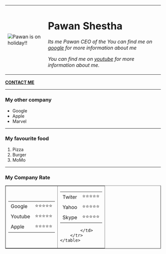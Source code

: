 
<html lang="en">
<head>
    <meta charset="UTF-8">
    <meta http-equiv="X-UA-Compatible" content="IE=edge">
    <meta name="viewport" content="width=device-width, initial-scale=1.0">
    <title>pawan</title>
</head>
<body>
    <table cellspacing="20">
        <tr>
            <td><img src="smile" alt="Pawan is on holiday!!"></td>
            <td><h1>Pawan Shestha</h1> 
                <p><i>Its me Pawan CEO of the You can find me on <a href="https://www.google.com" target="_blank">google</a> for more information about me
                </i></p>
                <p><i>You can find me on <a href="https://www.youtube.com" target="_blank">youtube</a> for more information about me.</i></p>
            </td>        
        </tr>
    </table>
   <p><strong><a href="CONTACT ME.HTML">CONTACT ME</a></strong></p>
    <hr>
    <h3>My other company</h3>
    <ul>
        <li>Google</li>
        <li>Apple</li>
        <li>Marvel</li>
    </ul>
    <hr>
    <h3>My favourite food</h3>
    <ol>
        <li>Pizza</li>
        <li>Burger</li>
        <li>MoMo</li>
    </ol>
    <hr>
    <h3>My Company Rate</h3>
    <table border="1">
        <tr>
            <td>
                <table  cellspacing="9">
                    <tr>
                        <td>Google</td>
                        <td>⭐⭐⭐⭐⭐</td>
                    </tr>
                    <tr>
                        <td>Youtube</td>
                        <td>⭐⭐⭐⭐⭐</td>
                     </tr>
                     <tr>
                        <td>Apple</td>
                        <td>⭐⭐⭐⭐⭐</td>
                     </tr>
                    </table>
            </td>
            <td>
                <table cellspacing="9">
                    <tr>
                        <td>Twiter</td>
                        <td>⭐⭐⭐⭐⭐</td>
                     </tr>
                     <tr>
                        <td>Yahoo</td>
                        <td>⭐⭐⭐⭐⭐</td>
                     </tr>
                     <tr>
                        <td>Skype</td>
                        <td>⭐⭐⭐⭐⭐</td>
                     </tr>
                </table>
                   
            </td>
        </tr>
    </table>
</body>
</html>
